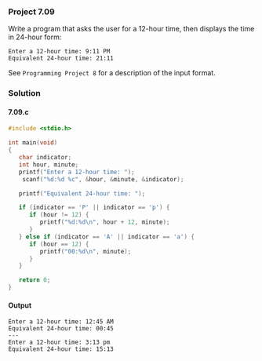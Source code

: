 ### Project 7.09
Write a program that asks the user for a 12-hour time, then displays the time in 24-hour form:
```
Enter a 12-hour time: 9:11 PM
Equivalent 24-hour time: 21:11
```
See `Programming Project 8` for a description of the input format.
### Solution
#### 7.09.c
```c
#include <stdio.h>

int main(void)
{
   char indicator;
   int hour, minute;
   printf("Enter a 12-hour time: ");
    scanf("%d:%d %c", &hour, &minute, &indicator);

   printf("Equivalent 24-hour time: ");

   if (indicator == 'P' || indicator == 'p') {
      if (hour != 12) {
         printf("%d:%d\n", hour + 12, minute);
      }
   } else if (indicator == 'A' || indicator == 'a') {
      if (hour == 12) {
         printf("00:%d\n", minute);
      }
   }

   return 0;
}
```
#### Output
```
Enter a 12-hour time: 12:45 AM
Equivalent 24-hour time: 00:45
---
Enter a 12-hour time: 3:13 pm
Equivalent 24-hour time: 15:13
```

